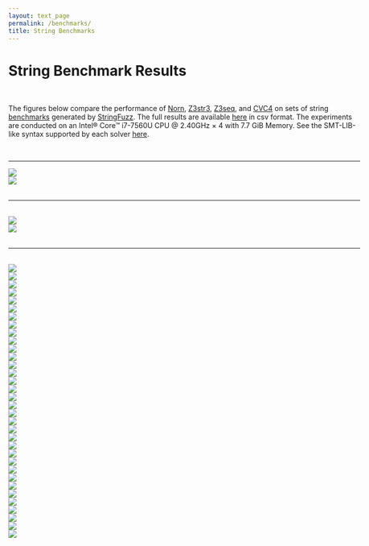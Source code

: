 ```yaml
---
layout: text_page
permalink: /benchmarks/
title: String Benchmarks
---
```


<div class="container" style="max-width: 1500px; min-width: 700px; margin: auto">
    <h1>String Benchmark Results</h1>
    <br>
    <p>
        The figures below compare the performance of
        <a href="http://user.it.uu.se/~jarst116/norn/">Norn</a>,
        <a href="https://github.com/mtrberzi/z3/tree/develop">Z3str3</a>,
        <a href="https://rise4fun.com/z3/tutorialcontent/sequences">Z3seq</a>,
        and
        <a href="http://cvc4.cs.stanford.edu/web/2017/07/10/cvc4-1-5-released/">CVC4</a>
        on sets of string
        <a href="https://github.com/FedericoAureliano/StringSMTBenchmarks/tree/master/problems">benchmarks</a>
        generated by
        <a href="http://stringfuzz.dmitryblotsky.com/">StringFuzz</a>.
        The full results are available
        <a href="https://github.com/FedericoAureliano/StringSMTBenchmarks/tree/master/results">here</a>
        in csv format.
        The experiments are conducted on an Intel® Core™ i7-7560U CPU @ 2.40GHz × 4
        with 7.7 GiB Memory. See the SMT-LIB-like syntax supported by each solver
        <a href="./syntax.html">here</a>.
    </p>
    <br>
    <hr>
    <div class="row">
        <div class="col-xs-6">
            <object data="./images/overall_cactus.svg" type="image/svg+xml">
                <img src="./images/overall_cactus.svg" />
            </object>
        </div>
        <div class="col-xs-6">
            <object data="./images/overall_bar.svg" type="image/svg+xml">
                <img src="./images/overall_bar.svg" />
            </object>
        </div>
    </div>
    <br>
    <hr>
    <br>
    <div class="row">
        <div class="col-xs-6">
            <object data="./images/models_dots.svg" type="image/svg+xml">
                <img src="./images/models_dots.svg" />
            </object>
        </div>
        <div class="col-xs-6">
            <object data="./images/models_bars.svg" type="image/svg+xml">
                <img src="./images/models_bars.svg" />
            </object>
        </div>
    </div>
    <br>
    <hr>
    <br>
    <div class="row">
        <div class="col-xs-6">
            <object data="./images/concats-balanced_cactus.svg" type="image/svg+xml">
                <img src="./images/concats-balanced_cactus.svg" />
            </object>
        </div>
        <div class="col-xs-6">
            <object data="./images/concats-balanced_bar.svg" type="image/svg+xml">
                <img src="./images/concats-balanced_bar.svg" />
            </object>
        </div>
    </div>
    <div class="row">
        <div class="col-xs-6">
            <object data="./images/concats-big_cactus.svg" type="image/svg+xml">
                <img src="./images/concats-big_cactus.svg" />
            </object>
        </div>
        <div class="col-xs-6">
            <object data="./images/concats-big_bar.svg" type="image/svg+xml">
                <img src="./images/concats-big_bar.svg" />
            </object>
        </div>
    </div>
    <div class="row">
        <div class="col-xs-6">
            <object data="./images/concats-extracts-big_cactus.svg" type="image/svg+xml">
                <img src="./images/concats-extracts-big_cactus.svg" />
            </object>
        </div>
        <div class="col-xs-6">
            <object data="./images/concats-extracts-big_bar.svg" type="image/svg+xml">
                <img src="./images/concats-extracts-big_bar.svg" />
            </object>
        </div>
    </div>
    <div class="row">
        <div class="col-xs-6">
            <object data="./images/concats-extracts-small_cactus.svg" type="image/svg+xml">
                <img src="./images/concats-extracts-small_cactus.svg" />
            </object>
        </div>
        <div class="col-xs-6">
            <object data="./images/concats-extracts-small_bar.svg" type="image/svg+xml">
                <img src="./images/concats-extracts-small_bar.svg" />
            </object>
        </div>
    </div>
    <div class="row">
        <div class="col-xs-6">
            <object data="./images/concats-small_cactus.svg" type="image/svg+xml">
                <img src="./images/concats-small_cactus.svg" />
            </object>
        </div>
        <div class="col-xs-6">
            <object data="./images/concats-small_bar.svg" type="image/svg+xml">
                <img src="./images/concats-small_bar.svg" />
            </object>
        </div>
    </div>
    <div class="row">
        <div class="col-xs-6">
            <object data="./images/lengths-concats_cactus.svg" type="image/svg+xml">
                <img src="./images/lengths-concats_cactus.svg" />
            </object>
        </div>
        <div class="col-xs-6">
            <object data="./images/lengths-concats_bar.svg" type="image/svg+xml">
                <img src="./images/lengths-concats_bar.svg" />
            </object>
        </div>
    </div>
    <div class="row">
        <div class="col-xs-6">
            <object data="./images/lengths-long_cactus.svg" type="image/svg+xml">
                <img src="./images/lengths-long_cactus.svg" />
            </object>
        </div>
        <div class="col-xs-6">
            <object data="./images/lengths-long_bar.svg" type="image/svg+xml">
                <img src="./images/lengths-long_bar.svg" />
            </object>
        </div>
    </div>
    <div class="row">
        <div class="col-xs-6">
            <object data="./images/lengths-short_cactus.svg" type="image/svg+xml">
                <img src="./images/lengths-short_cactus.svg" />
            </object>
        </div>
        <div class="col-xs-6">
            <object data="./images/lengths-short_bar.svg" type="image/svg+xml">
                <img src="./images/lengths-short_bar.svg" />
            </object>
        </div>
    </div>
    <div class="row">
        <div class="col-xs-6">
            <object data="./images/many-regexes_cactus.svg" type="image/svg+xml">
                <img src="./images/many-regexes_cactus.svg" />
            </object>
        </div>
        <div class="col-xs-6">
            <object data="./images/many-regexes_bar.svg" type="image/svg+xml">
                <img src="./images/many-regexes_bar.svg" />
            </object>
        </div>
    </div>
    <div class="row">
        <div class="col-xs-6">
            <object data="./images/overlaps-big_cactus.svg" type="image/svg+xml">
                <img src="./images/overlaps-big_cactus.svg" />
            </object>
        </div>
        <div class="col-xs-6">
            <object data="./images/overlaps-big_bar.svg" type="image/svg+xml">
                <img src="./images/overlaps-big_bar.svg" />
            </object>
        </div>
    </div>
    <div class="row">
        <div class="col-xs-6">
            <object data="./images/overlaps-small_cactus.svg" type="image/svg+xml">
                <img src="./images/overlaps-small_cactus.svg" />
            </object>
        </div>
        <div class="col-xs-6">
            <object data="./images/overlaps-small_bar.svg" type="image/svg+xml">
                <img src="./images/overlaps-small_bar.svg" />
            </object>
        </div>
    </div>
    <div class="row">
        <div class="col-xs-6">
            <object data="./images/regex-big_cactus.svg" type="image/svg+xml">
                <img src="./images/regex-big_cactus.svg" />
            </object>
        </div>
        <div class="col-xs-6">
            <object data="./images/regex-big_bar.svg" type="image/svg+xml">
                <img src="./images/regex-big_bar.svg" />
            </object>
        </div>
    </div>
    <div class="row">
        <div class="col-xs-6">
            <object data="./images/regex-deep_cactus.svg" type="image/svg+xml">
                <img src="./images/regex-deep_cactus.svg" />
            </object>
        </div>
        <div class="col-xs-6">
            <object data="./images/regex-deep_bar.svg" type="image/svg+xml">
                <img src="./images/regex-deep_bar.svg" />
            </object>
        </div>
    </div>
    <div class="row">
        <div class="col-xs-6">
            <object data="./images/regex-lengths_cactus.svg" type="image/svg+xml">
                <img src="./images/regex-lengths_cactus.svg" />
            </object>
        </div>
        <div class="col-xs-6">
            <object data="./images/regex-lengths_bar.svg" type="image/svg+xml">
                <img src="./images/regex-lengths_bar.svg" />
            </object>
        </div>
    </div>
    <div class="row">
        <div class="col-xs-6">
            <object data="./images/regex-pair_cactus.svg" type="image/svg+xml">
                <img src="./images/regex-pair_cactus.svg" />
            </object>
        </div>
        <div class="col-xs-6">
            <object data="./images/regex-pair_bar.svg" type="image/svg+xml">
                <img src="./images/regex-pair_bar.svg" />
            </object>
        </div>
    </div>
    <div class="row">
        <div class="col-xs-6">
            <object data="./images/regex-small_cactus.svg" type="image/svg+xml">
                <img src="./images/regex-small_cactus.svg" />
            </object>
        </div>
        <div class="col-xs-6">
            <object data="./images/regex-small_bar.svg" type="image/svg+xml">
                <img src="./images/regex-small_bar.svg" />
            </object>
        </div>
    </div>
    <div class="row">
        <div class="col-xs-6">
            <object data="./images/regex-alternating_cactus.svg" type="image/svg+xml">
                <img src="./images/regex-alternating_cactus.svg" />
            </object>
        </div>
        <div class="col-xs-6">
            <object data="./images/regex-alternating_bar.svg" type="image/svg+xml">
                <img src="./images/regex-alternating_bar.svg" />
            </object>
        </div>
    </div>
</div>
